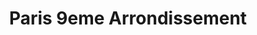 ---
title: Paris 9eme Arrondissement
url: /paris-9eme-arrondissement/
latitude: 48.878
longitude: 2.344
---